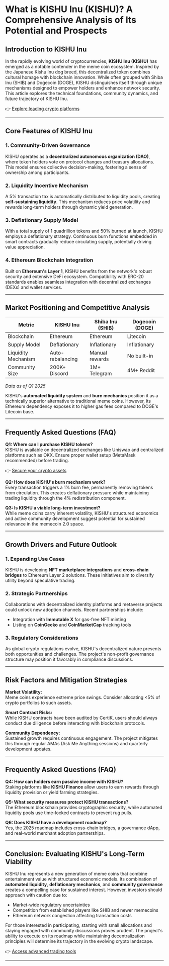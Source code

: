 # What is KISHU Inu (KISHU)? A Comprehensive Analysis of Its Potential and Prospects  

## Introduction to KISHU Inu  

In the rapidly evolving world of cryptocurrencies, **KISHU Inu (KISHU)** has emerged as a notable contender in the meme coin ecosystem. Inspired by the Japanese Kishu Inu dog breed, this decentralized token combines cultural homage with blockchain innovation. While often grouped with Shiba Inu (SHIB) and Dogecoin (DOGE), KISHU distinguishes itself through unique mechanisms designed to empower holders and enhance network security. This article explores the technical foundations, community dynamics, and future trajectory of KISHU Inu.  

👉 [Explore leading crypto platforms](https://bit.ly/okx-bonus)  

---

## Core Features of KISHU Inu  

### 1. Community-Driven Governance  
KISHU operates as a **decentralized autonomous organization (DAO)**, where token holders vote on protocol changes and treasury allocations. This model ensures collective decision-making, fostering a sense of ownership among participants.  

### 2. Liquidity Incentive Mechanism  
A 5% transaction tax is automatically distributed to liquidity pools, creating **self-sustaining liquidity**. This mechanism reduces price volatility and rewards long-term holders through dynamic yield generation.  

### 3. Deflationary Supply Model  
With a total supply of 1 quadrillion tokens and 50% burned at launch, KISHU employs a deflationary strategy. Continuous burn functions embedded in smart contracts gradually reduce circulating supply, potentially driving value appreciation.  

### 4. Ethereum Blockchain Integration  
Built on **Ethereum's Layer 1**, KISHU benefits from the network's robust security and extensive DeFi ecosystem. Compatibility with ERC-20 standards enables seamless integration with decentralized exchanges (DEXs) and wallet services.  

---

## Market Positioning and Competitive Analysis  

| Metric               | KISHU Inu       | Shiba Inu (SHIB) | Dogecoin (DOGE) |  
|----------------------|----------------|------------------|------------------|  
| Blockchain           | Ethereum       | Ethereum         | Litecoin         |  
| Supply Model         | Deflationary   | Inflationary     | Inflationary     |  
| Liquidity Mechanism  | Auto-rebalancing | Manual rewards  | No built-in      |  
| Community Size       | 200K+ Discord  | 1M+ Telegram     | 4M+ Reddit       |  

*Data as of Q1 2025*  

KISHU's **automated liquidity system** and **burn mechanics** position it as a technically superior alternative to traditional meme coins. However, its Ethereum dependency exposes it to higher gas fees compared to DOGE's Litecoin base.  

---

## Frequently Asked Questions (FAQ)  

**Q1: Where can I purchase KISHU tokens?**  
KISHU is available on decentralized exchanges like Uniswap and centralized platforms such as OKX. Ensure proper wallet setup (MetaMask recommended) before trading.  

👉 [Secure your crypto assets](https://bit.ly/okx-bonus)  

**Q2: How does KISHU's burn mechanism work?**  
Every transaction triggers a 1% burn fee, permanently removing tokens from circulation. This creates deflationary pressure while maintaining trading liquidity through the 4% redistribution component.  

**Q3: Is KISHU a viable long-term investment?**  
While meme coins carry inherent volatility, KISHU's structured economics and active community development suggest potential for sustained relevance in the memecoin 2.0 space.  

---

## Growth Drivers and Future Outlook  

### 1. Expanding Use Cases  
KISHU is developing **NFT marketplace integrations** and **cross-chain bridges** to Ethereum Layer 2 solutions. These initiatives aim to diversify utility beyond speculative trading.  

### 2. Strategic Partnerships  
Collaborations with decentralized identity platforms and metaverse projects could unlock new adoption channels. Recent partnerships include:  
- Integration with **Immutable X** for gas-free NFT minting  
- Listing on **CoinGecko** and **CoinMarketCap** tracking tools  

### 3. Regulatory Considerations  
As global crypto regulations evolve, KISHU's decentralized nature presents both opportunities and challenges. The project's non-profit governance structure may position it favorably in compliance discussions.  

---

## Risk Factors and Mitigation Strategies  

**Market Volatility:**  
Meme coins experience extreme price swings. Consider allocating <5% of crypto portfolios to such assets.  

**Smart Contract Risks:**  
While KISHU contracts have been audited by CertiK, users should always conduct due diligence before interacting with blockchain protocols.  

**Community Dependency:**  
Sustained growth requires continuous engagement. The project mitigates this through regular AMAs (Ask Me Anything sessions) and quarterly development updates.  

---

## Frequently Asked Questions (FAQ)  

**Q4: How can holders earn passive income with KISHU?**  
Staking platforms like **KISHU Finance** allow users to earn rewards through liquidity provision or yield farming strategies.  

**Q5: What security measures protect KISHU transactions?**  
The Ethereum blockchain provides cryptographic security, while automated liquidity pools use time-locked contracts to prevent rug pulls.  

**Q6: Does KISHU have a development roadmap?**  
Yes, the 2025 roadmap includes cross-chain bridges, a governance dApp, and real-world merchant adoption partnerships.  

---

## Conclusion: Evaluating KISHU's Long-Term Viability  

KISHU Inu represents a new generation of meme coins that combine entertainment value with structured economic models. Its combination of **automated liquidity**, **deflationary mechanics**, and **community governance** creates a compelling case for sustained interest. However, investors should approach with caution due to:  
- Market-wide regulatory uncertainties  
- Competition from established players like SHIB and newer memecoins  
- Ethereum network congestion affecting transaction costs  

For those interested in participating, starting with small allocations and staying engaged with community discussions proves prudent. The project's ability to execute on its roadmap while maintaining decentralization principles will determine its trajectory in the evolving crypto landscape.  

👉 [Access advanced trading tools](https://bit.ly/okx-bonus)  

---  
